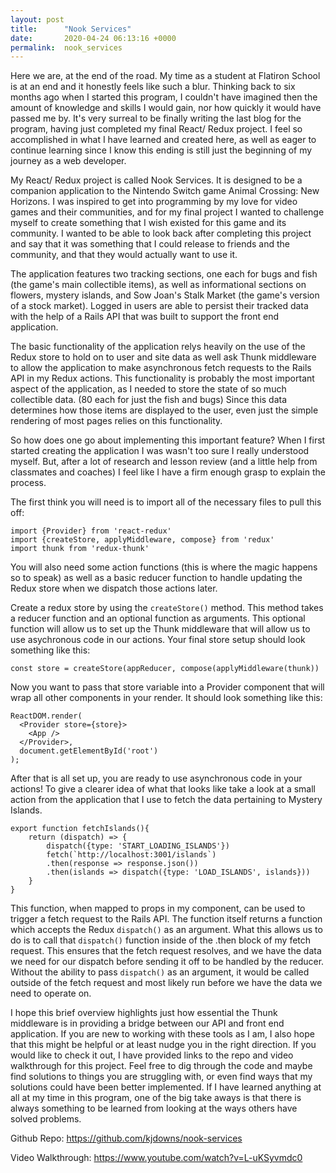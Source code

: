 ```yaml
---
layout: post
title:      "Nook Services"
date:       2020-04-24 06:13:16 +0000
permalink:  nook_services
---
```



Here we are, at the end of the road. My time as a student at Flatiron School is at an end and it honestly feels like such a blur. Thinking back to six months ago when I started this program, I couldn't have imagined then the amount of knowledge and skills I would gain, nor how quickly it would have passed me by. It's very surreal to be finally writing the last blog for the program, having just completed my final React/ Redux project. I feel so accomplished in what I have learned and created here, as well as eager to continue learning since I know this ending is still just the beginning of my journey as a web developer.

My React/ Redux project is called Nook Services. It is designed to be a companion application to the Nintendo Switch game Animal Crossing: New Horizons. I was inspired to get into programming by my love for video games and their communities, and for my final project I wanted to challenge myself to create something that I wish existed for this game and its community. I wanted to be able to look back after completing this project and say that it was something that I could release to friends and the community, and that they would actually want to use it.

The application features two tracking sections, one each for bugs and fish (the game's main collectible items), as well as informational sections on flowers, mystery islands, and Sow Joan's Stalk Market (the game's version of a stock market). Logged in users are able to persist their tracked data with the help of a Rails API that was built to support the front end application. 

The basic functionality of the application relys heavily on the use of the Redux store to hold on to user and site data as well ask Thunk middleware to allow the application to make asynchronous fetch requests to the Rails API in my Redux actions. This functionality is probably the most important aspect of the application, as I needed to store the state of so much collectible data. (80 each for just the fish and bugs) Since this data determines how those items are displayed to the user, even just the simple rendering of most pages relies on this functionality.

So how does one go about implementing this important feature? When I first started creating the application I was wasn't too sure I really understood myself. But, after a lot of research and lesson review (and a little help from classmates and coaches) I feel like I have a firm enough grasp to explain the process.

The first think you will need is to import all of the necessary files to pull this off:

```
import {Provider} from 'react-redux'
import {createStore, applyMiddleware, compose} from 'redux'
import thunk from 'redux-thunk'
```

You will also need some action functions (this is where the magic happens so to speak) as well as a basic reducer function to handle updating the Redux store when we dispatch those actions later.

Create a redux store by using the `createStore()` method. This method takes a reducer function and an optional function as arguments. This optional function will allow us to set up the Thunk middleware that will allow us to use asychronous code in our actions. Your final store setup should look something like this:

```
const store = createStore(appReducer, compose(applyMiddleware(thunk))
```

Now you want to pass that store variable into a Provider component that will wrap all other components in your render. It should look something like this:

```
ReactDOM.render(
  <Provider store={store}>
    <App />
  </Provider>,
  document.getElementById('root')
);
```

After that is all set up, you are ready to use asynchronous code in your actions! To give a clearer idea of what that looks like take a look at a small action from the application that I use to fetch the data pertaining to Mystery Islands.

```
export function fetchIslands(){
    return (dispatch) => {
        dispatch({type: 'START_LOADING_ISLANDS'})
        fetch(`http://localhost:3001/islands`)
        .then(response => response.json())
        .then(islands => dispatch({type: 'LOAD_ISLANDS', islands}))
    }
}
```

This function, when mapped to props in my component, can be used to trigger a fetch request to the Rails API. The function itself returns a function which accepts the Redux `dispatch()` as an argument. What this allows us to do is to call that `dispatch()` function inside of the .then block of my fetch request. This ensures that the fetch request resolves, and we have the data we need for our dispatch before sending it off to be handled by the reducer. Without the ability to pass `dispatch()` as an argument, it would be called outside of the fetch request and most likely run before we have the data we need to operate on. 

I hope this brief overview highlights just how essential the Thunk middleware is in providing a bridge between our API and front end application. If you are new to working with these tools as I am, I also hope that this might be helpful or at least nudge you in the right direction. If you would like to check it out, I have provided links to the repo and video walkthrough for this project. Feel free to dig through the code and maybe find solutions to things you are struggling with, or even find ways that my solutions could have been better implemented. If I have learned anything at all at my time in this program, one of the big take aways is that there is always something to be learned from looking at the ways others have solved problems.

Github Repo: https://github.com/kjdowns/nook-services

Video Walkthrough: https://www.youtube.com/watch?v=L-uKSyvmdc0

